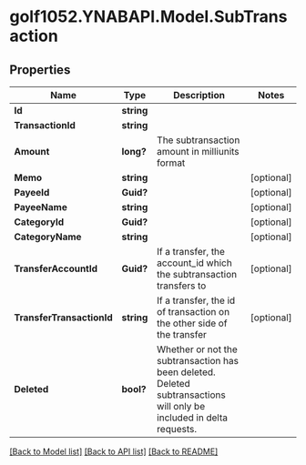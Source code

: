 # golf1052.YNABAPI.Model.SubTransaction
## Properties

Name | Type | Description | Notes
------------ | ------------- | ------------- | -------------
**Id** | **string** |  | 
**TransactionId** | **string** |  | 
**Amount** | **long?** | The subtransaction amount in milliunits format | 
**Memo** | **string** |  | [optional] 
**PayeeId** | **Guid?** |  | [optional] 
**PayeeName** | **string** |  | [optional] 
**CategoryId** | **Guid?** |  | [optional] 
**CategoryName** | **string** |  | [optional] 
**TransferAccountId** | **Guid?** | If a transfer, the account_id which the subtransaction transfers to | [optional] 
**TransferTransactionId** | **string** | If a transfer, the id of transaction on the other side of the transfer | [optional] 
**Deleted** | **bool?** | Whether or not the subtransaction has been deleted.  Deleted subtransactions will only be included in delta requests. | 

[[Back to Model list]](../README.md#documentation-for-models) [[Back to API list]](../README.md#documentation-for-api-endpoints) [[Back to README]](../README.md)

